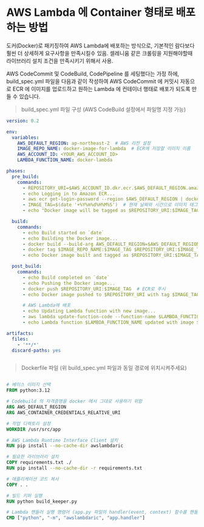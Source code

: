 

# AWS Lambda 에 Container 형태로 배포하는 방법

도커(Docker)로 패키징하여 AWS Lambda에 배포하는 방식으로,
기본적인 람다보다 훨씬 더 상세하게 요구사항을 만족시킬수 있음.
셀레니움 같은 크롤링을 지원해야할때 라이브러리 설치 조건을 만족시키기 위해서 사용.

AWS CodeCommit 및 CodeBuild, CodePipeline 를 세팅했다는 가정 하에,
build_spec.yml 파일을 다음과 같이 작성하여 AWS CodeCommit 에 커밋시 
자동으로 ECR 에 이미지를 업로드하고 원하는 Lambda 에 컨테이너 행태로 배포가 되도록 만들 수 있습니다.

> build_spec.yml 파일 구성 (AWS CodeBuild 설정에서 파일명 지정 가능)
```yaml
version: 0.2

env:
  variables:
    AWS_DEFAULT_REGION: ap-northeast-2  # AWS 리전 설정
    IMAGE_REPO_NAME: docker-image-for-lambda  # ECR에 저장할 이미지 이름
    AWS_ACCOUNT_ID: <YOUR_AWS_ACCOUNT_ID>
    LAMBDA_FUNCTION_NAME: docker-lambda

phases:
  pre_build:
    commands:
      - REPOSITORY_URI=$AWS_ACCOUNT_ID.dkr.ecr.$AWS_DEFAULT_REGION.amazonaws.com/$IMAGE_REPO_NAME
      - echo Logging in to Amazon ECR...
      - aws ecr get-login-password --region $AWS_DEFAULT_REGION | docker login --username AWS --password-stdin $REPOSITORY_URI
      - IMAGE_TAG=$(date '+%Y%m%d%H%M%S')  # 현재 날짜와 시간으로 이미지 태그 설정
      - echo "Docker image will be tagged as $REPOSITORY_URI:$IMAGE_TAG"

  build:
    commands:
      - echo Build started on `date`
      - echo Building the Docker image...
      - docker build --build-arg AWS_DEFAULT_REGION=$AWS_DEFAULT_REGION --build-arg AWS_CONTAINER_CREDENTIALS_RELATIVE_URI=$AWS_CONTAINER_CREDENTIALS_RELATIVE_URI -t $IMAGE_REPO_NAME:$IMAGE_TAG .  # 이미지 이름과 태그 지정
      - docker tag $IMAGE_REPO_NAME:$IMAGE_TAG $REPOSITORY_URI:$IMAGE_TAG  # 이미지 태그를 ECR 레포지토리로 재지정
      - echo Docker image built and tagged as $REPOSITORY_URI:$IMAGE_TAG

  post_build:
    commands:
      - echo Build completed on `date`
      - echo Pushing the Docker image...
      - docker push $REPOSITORY_URI:$IMAGE_TAG  # ECR로 푸시
      - echo Docker image pushed to $REPOSITORY_URI with tag $IMAGE_TAG

      # AWS Lambda에 배포
      - echo Updating Lambda function with new image...
      - aws lambda update-function-code --function-name $LAMBDA_FUNCTION_NAME --image-uri $REPOSITORY_URI:$IMAGE_TAG
      - echo Lambda function $LAMBDA_FUNCTION_NAME updated with image $REPOSITORY_URI:$IMAGE_TAG

artifacts:
  files:
    - '**/*'
  discard-paths: yes



```

> Dockerfile 파일 (위 build_spec.yml 파일과 동일 경로에 위치시켜주세요)

```Dockerfile

# 베이스 이미지 선택
FROM python:3.12

# Codebuild 의 자격증명을 docker 에서 그대로 사용하기 위함
ARG AWS_DEFAULT_REGION
ARG AWS_CONTAINER_CREDENTIALS_RELATIVE_URI

# 작업 디렉토리 설정
WORKDIR /usr/src/app

# AWS Lambda Runtime Interface Client 설치
RUN pip install --no-cache-dir awslambdaric

# 필요한 라이브러리 설치
COPY requirements.txt ./
RUN pip install --no-cache-dir -r requirements.txt

# 애플리케이션 코드 복사
COPY . .

# 빌드 키퍼 실행
RUN python build_keeper.py

# Lambda 핸들러 실행 명령어 (app.py 파일의 handler(event, context) 함수를 핸들러로 사용)
CMD ["python", "-m", "awslambdaric", "app.handler"]

```